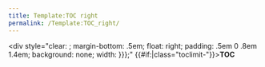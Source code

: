 ```yaml
---
title: Template:TOC right
permalink: /Template:TOC_right/
---
```


&lt;div style="clear: ; margin-bottom: .5em; float: right; padding: .5em 0 .8em 1.4em; background: none; width: }}};" {{\#if:|class="toclimit-"}}&gt;__TOC__

</div>
